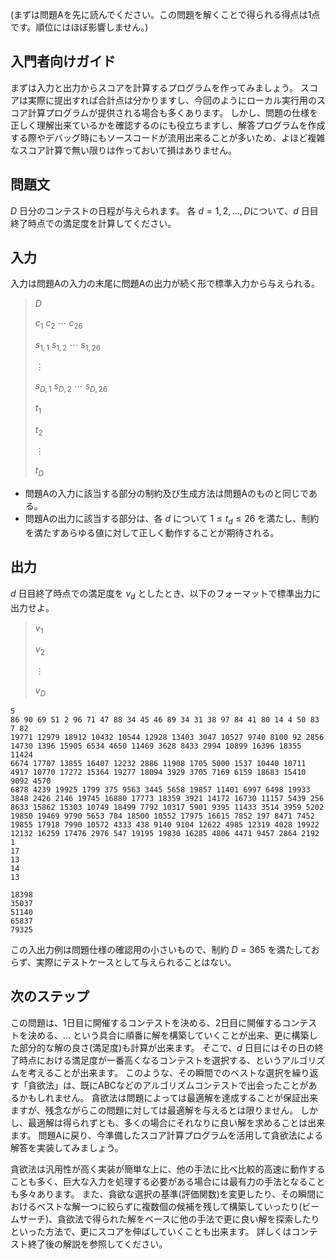 (まずは問題Aを先に読んでください。この問題を解くことで得られる得点は1点です。順位にはほぼ影響しません。)

## 入門者向けガイド

まずは入力と出力からスコアを計算するプログラムを作ってみましょう。
スコアは実際に提出すれば合計点は分かりますし、今回のようにローカル実行用のスコア計算プログラムが提供される場合も多くあります。
しかし、問題の仕様を正しく理解出来ているかを確認するのにも役立ちますし、解答プログラムを作成する際やデバッグ時にもソースコードが流用出来ることが多いため、よほど複雑なスコア計算で無い限りは作っておいて損はありません。

## 問題文

$D$ 日分のコンテストの日程が与えられます。
各 $d=1,2,\ldots,D$について、$d$ 日目終了時点での満足度を計算してください。

## 入力

入力は問題Aの入力の末尾に問題Aの出力が続く形で標準入力から与えられる。

> $D$
> 
> $c_1$ $c_2$ $\cdots$ $c_{26}$
> 
> $s_{1,1}$ $s_{1,2}$ $\cdots$ $s_{1,26}$
> 
> $\vdots$
> 
> $s_{D,1}$ $s_{D,2}$ $\cdots$ $s_{D,26}$
> 
> $t_1$
> 
> $t_2$
> 
> $\vdots$
> 
> $t_D$

- 問題Aの入力に該当する部分の制約及び生成方法は問題Aのものと同じである。
- 問題Aの出力に該当する部分は、各 $d$ について $1\leq t_d \leq 26$ を満たし、制約を満たすあらゆる値に対して正しく動作することが期待される。

## 出力

$d$ 日目終了時点での満足度を $v_d$ としたとき、以下のフォーマットで標準出力に出力せよ。

> $v_1$
> 
> $v_2$
> 
> $\vdots$
> 
> $v_D$

```input1
5
86 90 69 51 2 96 71 47 88 34 45 46 89 34 31 38 97 84 41 80 14 4 50 83 7 82
19771 12979 18912 10432 10544 12928 13403 3047 10527 9740 8100 92 2856 14730 1396 15905 6534 4650 11469 3628 8433 2994 10899 16396 18355 11424
6674 17707 13855 16407 12232 2886 11908 1705 5000 1537 10440 10711 4917 10770 17272 15364 19277 18094 3929 3705 7169 6159 18683 15410 9092 4570
6878 4239 19925 1799 375 9563 3445 5658 19857 11401 6997 6498 19933 3848 2426 2146 19745 16880 17773 18359 3921 14172 16730 11157 5439 256
8633 15862 15303 10749 18499 7792 10317 5901 9395 11433 3514 3959 5202 19850 19469 9790 5653 784 18500 10552 17975 16615 7852 197 8471 7452
19855 17918 7990 10572 4333 438 9140 9104 12622 4985 12319 4028 19922 12132 16259 17476 2976 547 19195 19830 16285 4806 4471 9457 2864 2192
1
17
13
14
13
```

```output1
18398
35037
51140
65837
79325
```

この入出力例は問題仕様の確認用の小さいもので、制約 $D=365$ を満たしておらず、実際にテストケースとして与えられることはない。

## 次のステップ

この問題は、1日目に開催するコンテストを決める、2日目に開催するコンテストを決める、… という具合に順番に解を構築していくことが出来、更に構築した部分的な解の良さ(満足度)も計算が出来ます。
そこで、$d$ 日目にはその日の終了時点における満足度が一番高くなるコンテストを選択する、というアルゴリズムを考えることが出来ます。
このような、その瞬間でのベストな選択を繰り返す「貪欲法」は、既にABCなどのアルゴリズムコンテストで出会ったことがあるかもしれません。
貪欲法は問題によっては最適解を達成することが保証出来ますが、残念ながらこの問題に対しては最適解を与えるとは限りません。
しかし、最適解は得られずとも、多くの場合にそれなりに良い解を求めることは出来ます。
問題Aに戻り、今準備したスコア計算プログラムを活用して貪欲法による解答を実装してみましょう。

貪欲法は汎用性が高く実装が簡単な上に、他の手法に比べ比較的高速に動作することも多く、巨大な入力を処理する必要がある場合には最有力の手法となることも多々あります。
また、貪欲な選択の基準(評価関数)を変更したり、その瞬間におけるベストな解一つに絞らずに複数個の候補を残して構築していったり(ビームサーチ)、貪欲法で得られた解をベースに他の手法で更に良い解を探索したりといった方法で、更にスコアを伸ばしていくことも出来ます。
詳しくはコンテスト終了後の解説を参照してください。